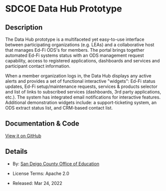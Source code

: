 ---
---

# SDCOE Data Hub Prototype

## Description

The Data Hub prototype is a multifaceted yet easy-to-use interface between participating organizations (e.g. LEAs) and a collaborative host that manages Ed-Fi ODS's for members.  The portal brings together automated Ed-Fi systems status with an ODS management request capability, access to registered applications, dashboards and services and participant contact information.

When a member organization logs in, the Data Hub displays any active alerts and provides a set of functional interactive "widgets": Ed-Fi status updates, Ed-Fi setup/maintenance requests, services & products selector and list of links to subscribed services (dashboards, 3rd party applications, etc.).  The system has integrated email notifications for interactive features.  Additional demonstration widgets include: a support-ticketing system, an ODS extract status list, and CRM-based contact list.

## Documentation & Code

[View it on GitHub](https://github.com/Ed-Fi-Exchange-OSS/SDCOE-Data-Hub)

## Details

* By: [San Deigo County Office of Education](https://www.sdcoe.net/)

* License Terms: Apache 2.0
* Released: Mar 24, 2022

